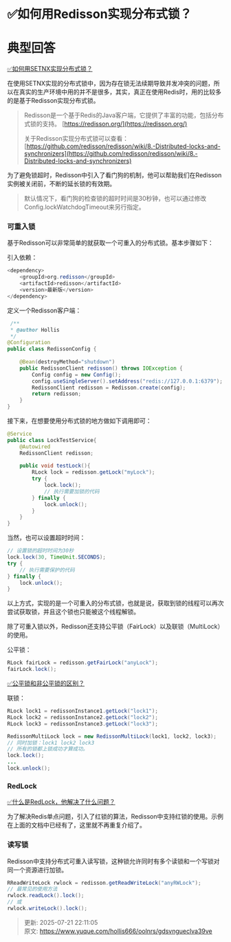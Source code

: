# ✅如何用Redisson实现分布式锁？

# 典型回答


[✅如何用SETNX实现分布式锁？](https://www.yuque.com/hollis666/oolnrs/feovxr7gr8ois5yt)



在使用SETNX实现的分布式锁中，因为存在锁无法续期导致并发冲突的问题，所以在真实的生产环境中用的并不是很多，其实，真正在使用Redis时，用的比较多的是基于Redisson实现分布式锁。



> Redisson是一个基于Redis的Java客户端，它提供了丰富的功能，包括分布式锁的支持。 [https://redisson.org/](https://redisson.org/)
>
> 关于Redisson实现分布式锁可以查看：[https://github.com/redisson/redisson/wiki/8.-Distributed-locks-and-synchronizers](https://github.com/redisson/redisson/wiki/8.-Distributed-locks-and-synchronizers)
>



为了避免锁超时，Redisson中引入了看门狗的机制，他可以帮助我们在Redisson实例被关闭前，不断的延长锁的有效期。



> 默认情况下，看门狗的检查锁的超时时间是30秒钟，也可以通过修改Config.lockWatchdogTimeout来另行指定。
>



### 可重入锁


基于Redisson可以非常简单的就获取一个可重入的分布式锁。基本步骤如下：



引入依赖：

```java
<dependency>
    <groupId>org.redisson</groupId>
    <artifactId>redisson</artifactId>
    <version>最新版</version> 
</dependency>
```



定义一个Redisson客户端：

```java
 /**
 * @author Hollis
 */
@Configuration
public class RedissonConfig {
    
    @Bean(destroyMethod="shutdown")
    public RedissonClient redisson() throws IOException {
        Config config = new Config();
		config.useSingleServer().setAddress("redis://127.0.0.1:6379");
		RedissonClient redisson = Redisson.create(config);
        return redisson;
    }
}

```



接下来，在想要使用分布式锁的地方做如下调用即可：



```java
@Service
public class LockTestService{
    @Autowired
    RedissonClient redisson;
    
    public void testLock(){
        RLock lock = redisson.getLock("myLock");
        try {
            lock.lock();
            // 执行需要加锁的代码
        } finally {
            lock.unlock();
        }
    }
}

```



当然，也可以设置超时时间：



```java
// 设置锁的超时时间为30秒
lock.lock(30, TimeUnit.SECONDS);
try {
    // 执行需要保护的代码
} finally {
    lock.unlock();
}

```



以上方式，实现的是一个可重入的分布式锁，也就是说，获取到锁的线程可以再次尝试获取锁，并且这个锁也只能被这个线程解锁。



除了可重入锁以外，Redisson还支持公平锁（FairLock）以及<font style="color:rgb(31, 35, 40);">联锁（MultiLock）的使用。</font>

<font style="color:rgb(31, 35, 40);"></font>

<font style="color:rgb(31, 35, 40);">公平锁：</font>

```java
RLock fairLock = redisson.getFairLock("anyLock");
fairLock.lock();
```



[✅公平锁和非公平锁的区别？](https://www.yuque.com/hollis666/oolnrs/bnt978)



联锁：

```java
RLock lock1 = redissonInstance1.getLock("lock1");
RLock lock2 = redissonInstance2.getLock("lock2");
RLock lock3 = redissonInstance3.getLock("lock3");

RedissonMultiLock lock = new RedissonMultiLock(lock1, lock2, lock3);
// 同时加锁：lock1 lock2 lock3
// 所有的锁都上锁成功才算成功。
lock.lock();
...
lock.unlock();
```



### RedLock


[✅什么是RedLock，他解决了什么问题？](https://www.yuque.com/hollis666/oolnrs/lxzg0ubs2xpvenxw)



为了解决Redis单点问题，引入了红锁的算法，Redisson中支持红锁的使用。示例在上面的文档中已经有了，这里就不再重复介绍了。



### 读写锁


Redisson中支持分布式可重入读写锁，这种锁允许同时有多个读锁和一个写锁对同一个资源进行加锁。



```java
RReadWriteLock rwlock = redisson.getReadWriteLock("anyRWLock");
// 最常见的使用方法
rwlock.readLock().lock();
// 或
rwlock.writeLock().lock();
```





> 更新: 2025-07-21 22:11:05  
> 原文: <https://www.yuque.com/hollis666/oolnrs/gdsvngueclva39ve>